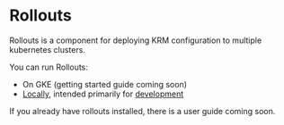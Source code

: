 # Rollouts

Rollouts is a component for deploying KRM configuration to multiple kubernetes clusters.

You can run Rollouts:

* On GKE (getting started guide coming soon)
* [Locally](./docs/running-locally.md), intended primarily for [development](./docs/development.md)

If you already have rollouts installed, there is a user guide coming soon.
